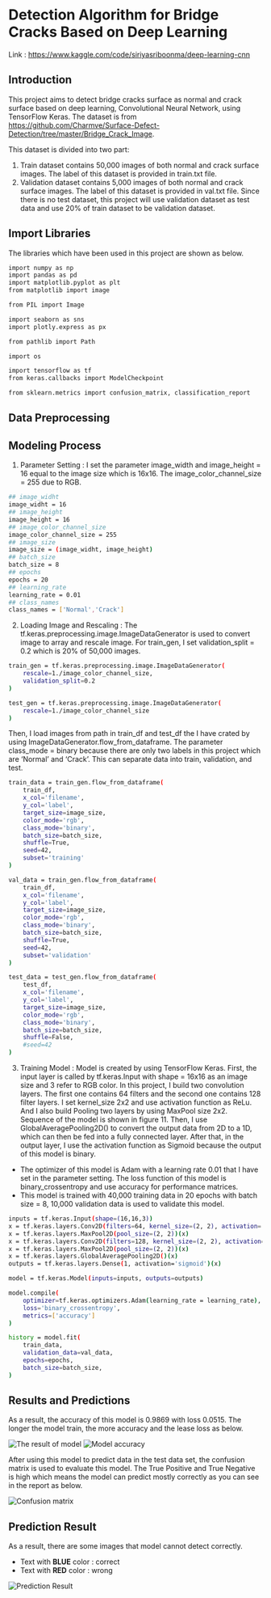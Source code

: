 # Detection Algorithm for Bridge Cracks Based on Deep Learning
Link : https://www.kaggle.com/code/siriyasriboonma/deep-learning-cnn

## Introduction
This project aims to detect bridge cracks surface as normal and crack surface based on deep learning, Convolutional Neural Network, using TensorFlow Keras. The dataset is from https://github.com/Charmve/Surface-Defect-Detection/tree/master/Bridge_Crack_Image.

This dataset is divided into two part:
1.	Train dataset contains 50,000 images of both normal and crack surface images. The label of this dataset is provided in train.txt file.
2.	Validation dataset contains 5,000 images of both normal and crack surface images. The label of this dataset is provided in val.txt file.
Since there is no test dataset, this project will use validation dataset as test data and use 20% of train dataset to be validation dataset.

## Import Libraries
The libraries which have been used in this project are shown as below.
```sh
import numpy as np 
import pandas as pd
import matplotlib.pyplot as plt
from matplotlib import image

from PIL import Image

import seaborn as sns
import plotly.express as px

from pathlib import Path

import os

import tensorflow as tf
from keras.callbacks import ModelCheckpoint

from sklearn.metrics import confusion_matrix, classification_report
```

## Data Preprocessing

## Modeling Process
1. Parameter Setting : I set the parameter image_width and image_height = 16 equal to the image size which is 16x16. The image_color_channel_size = 255 due to RGB. 
```sh
## image_widht
image_widht = 16
## image_height
image_height = 16
## image_color_channel_size
image_color_channel_size = 255
## image_size
image_size = (image_widht, image_height)
## batch_size
batch_size = 8
## epochs
epochs = 20
## learning_rate
learning_rate = 0.01
## class_names
class_names = ['Normal','Crack']
```
2. Loading Image and Rescaling : The tf.keras.preprocessing.image.ImageDataGenerator is used to convert image to array and rescale image. For train_gen, I set validation_split = 0.2 which is 20% of 50,000 images.
```sh
train_gen = tf.keras.preprocessing.image.ImageDataGenerator(
    rescale=1./image_color_channel_size,
    validation_split=0.2
)

test_gen = tf.keras.preprocessing.image.ImageDataGenerator(
    rescale=1./image_color_channel_size
)
```
Then, I load images from path in train_df and test_df the I have crated by using ImageDataGenerator.flow_from_dataframe. The parameter class_mode = binary because there are only two labels in this project which are ‘Normal’ and ‘Crack’. This can separate data into train, validation, and test. 
```sh
train_data = train_gen.flow_from_dataframe(
    train_df,
    x_col='filename',
    y_col='label',
    target_size=image_size,
    color_mode='rgb',
    class_mode='binary',
    batch_size=batch_size,
    shuffle=True,
    seed=42,
    subset='training'
)

val_data = train_gen.flow_from_dataframe(
    train_df,
    x_col='filename',
    y_col='label',
    target_size=image_size,
    color_mode='rgb',
    class_mode='binary',
    batch_size=batch_size,
    shuffle=True,
    seed=42,
    subset='validation'
)

test_data = test_gen.flow_from_dataframe(
    test_df,
    x_col='filename',
    y_col='label',
    target_size=image_size,
    color_mode='rgb',
    class_mode='binary',
    batch_size=batch_size,
    shuffle=False,
    #seed=42
)
```
3. Training Model : Model is created by using TensorFlow Keras. First, the input layer is called by tf.keras.Input with shape = 16x16 as an image size and 3 refer to RGB color. In this project, I build two convolution layers. The first one contains 64 filters and the second one contains 128 filter layers. I set kernel_size 2x2 and use activation function as ReLu. And I also build Pooling two layers by using MaxPool size 2x2. Sequence of the model is shown in figure 11. Then, I use GlobalAveragePooling2D() to convert the output data from 2D to a 1D, which can then be fed into a fully connected layer. After that, in the output layer, I use the activation function as Sigmoid because the output of this model is binary.
- The optimizer of this model is Adam with a learning rate 0.01 that I have set in the parameter setting.  The loss function of this model is binary_crossentropy and use accuracy for performance matrices.
- This model is trained with 40,000 training data in 20 epochs with batch size = 8, 10,000 validation data is used to validate this model.
```sh
inputs = tf.keras.Input(shape=(16,16,3))
x = tf.keras.layers.Conv2D(filters=64, kernel_size=(2, 2), activation='relu')(inputs)
x = tf.keras.layers.MaxPool2D(pool_size=(2, 2))(x)
x = tf.keras.layers.Conv2D(filters=128, kernel_size=(2, 2), activation='relu')(x)
x = tf.keras.layers.MaxPool2D(pool_size=(2, 2))(x)
x = tf.keras.layers.GlobalAveragePooling2D()(x)
outputs = tf.keras.layers.Dense(1, activation='sigmoid')(x)

model = tf.keras.Model(inputs=inputs, outputs=outputs)
```
```sh
model.compile(
    optimizer=tf.keras.optimizers.Adam(learning_rate = learning_rate),
    loss='binary_crossentropy',
    metrics=['accuracy']
)
```
```sh
history = model.fit(
    train_data,
    validation_data=val_data,
    epochs=epochs,
    batch_size=batch_size,
)
```
## Results and Predictions
As a result, the accuracy of this model is 0.9869 with loss 0.0515. The longer the model train, the more accuracy and the lease loss as below.

![The result of model](Result.png)
![Model accuracy](Model_accuracy.png)

After using this model to predict data in the test data set, the confusion matrix is used to evaluate this model. The True Positive and True Negative is high which means the model can predict mostly correctly as you can see in the report as below.

![Confusion matrix](Confusion_matrix.png)

## Prediction Result
As a result, there are some images that model cannot detect correctly.
- Text with **BLUE** color : correct
- Text with **RED** color : wrong

![Prediction Result](DetectExample.png)
